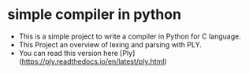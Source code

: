 # simple compiler in python

* This is a simple project to write a compiler in Python for C language.
* This Project an overview of lexing and parsing with PLY.
* You can read this version here [Ply] (https://ply.readthedocs.io/en/latest/ply.html)
